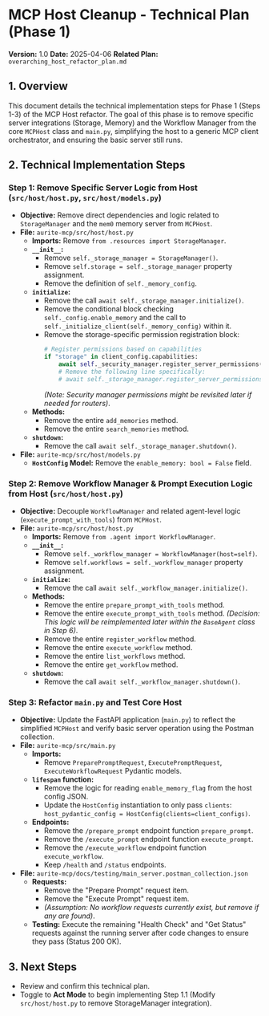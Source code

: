 # MCP Host Cleanup - Technical Plan (Phase 1)

**Version:** 1.0
**Date:** 2025-04-06
**Related Plan:** `overarching_host_refactor_plan.md`

## 1. Overview

This document details the technical implementation steps for Phase 1 (Steps 1-3) of the MCP Host refactor. The goal of this phase is to remove specific server integrations (Storage, Memory) and the Workflow Manager from the core `MCPHost` class and `main.py`, simplifying the host to a generic MCP client orchestrator, and ensuring the basic server still runs.

## 2. Technical Implementation Steps

### Step 1: Remove Specific Server Logic from Host (`src/host/host.py`, `src/host/models.py`)

*   **Objective:** Remove direct dependencies and logic related to `StorageManager` and the `mem0` memory server from `MCPHost`.
*   **File:** `aurite-mcp/src/host/host.py`
    *   **Imports:** Remove `from .resources import StorageManager`.
    *   **`__init__`:**
        *   Remove `self._storage_manager = StorageManager()`.
        *   Remove `self.storage = self._storage_manager` property assignment.
        *   Remove the definition of `self._memory_config`.
    *   **`initialize`:**
        *   Remove the call `await self._storage_manager.initialize()`.
        *   Remove the conditional block checking `self._config.enable_memory` and the call to `self._initialize_client(self._memory_config)` within it.
        *   Remove the storage-specific permission registration block:
            ```python
            # Register permissions based on capabilities
            if "storage" in client_config.capabilities:
                await self._security_manager.register_server_permissions(...)
                # Remove the following line specifically:
                # await self._storage_manager.register_server_permissions(...)
            ```
            *(Note: Security manager permissions might be revisited later if needed for routers)*.
    *   **Methods:**
        *   Remove the entire `add_memories` method.
        *   Remove the entire `search_memories` method.
    *   **`shutdown`:**
        *   Remove the call `await self._storage_manager.shutdown()`.
*   **File:** `aurite-mcp/src/host/models.py`
    *   **`HostConfig` Model:** Remove the `enable_memory: bool = False` field.

### Step 2: Remove Workflow Manager & Prompt Execution Logic from Host (`src/host/host.py`)

*   **Objective:** Decouple `WorkflowManager` and related agent-level logic (`execute_prompt_with_tools`) from `MCPHost`.
*   **File:** `aurite-mcp/src/host/host.py`
    *   **Imports:** Remove `from .agent import WorkflowManager`.
    *   **`__init__`:**
        *   Remove `self._workflow_manager = WorkflowManager(host=self)`.
        *   Remove `self.workflows = self._workflow_manager` property assignment.
    *   **`initialize`:**
        *   Remove the call `await self._workflow_manager.initialize()`.
    *   **Methods:**
        *   Remove the entire `prepare_prompt_with_tools` method.
        *   Remove the entire `execute_prompt_with_tools` method. *(Decision: This logic will be reimplemented later within the `BaseAgent` class in Step 6)*.
        *   Remove the entire `register_workflow` method.
        *   Remove the entire `execute_workflow` method.
        *   Remove the entire `list_workflows` method.
        *   Remove the entire `get_workflow` method.
    *   **`shutdown`:**
        *   Remove the call `await self._workflow_manager.shutdown()`.

### Step 3: Refactor `main.py` and Test Core Host

*   **Objective:** Update the FastAPI application (`main.py`) to reflect the simplified `MCPHost` and verify basic server operation using the Postman collection.
*   **File:** `aurite-mcp/src/main.py`
    *   **Imports:**
        *   Remove `PreparePromptRequest`, `ExecutePromptRequest`, `ExecuteWorkflowRequest` Pydantic models.
    *   **`lifespan` function:**
        *   Remove the logic for reading `enable_memory_flag` from the host config JSON.
        *   Update the `HostConfig` instantiation to only pass `clients`: `host_pydantic_config = HostConfig(clients=client_configs)`.
    *   **Endpoints:**
        *   Remove the `/prepare_prompt` endpoint function `prepare_prompt`.
        *   Remove the `/execute_prompt` endpoint function `execute_prompt`.
        *   Remove the `/execute_workflow` endpoint function `execute_workflow`.
        *   Keep `/health` and `/status` endpoints.
*   **File:** `aurite-mcp/docs/testing/main_server.postman_collection.json`
    *   **Requests:**
        *   Remove the "Prepare Prompt" request item.
        *   Remove the "Execute Prompt" request item.
        *   *(Assumption: No workflow requests currently exist, but remove if any are found)*.
    *   **Testing:** Execute the remaining "Health Check" and "Get Status" requests against the running server after code changes to ensure they pass (Status 200 OK).

## 3. Next Steps

*   Review and confirm this technical plan.
*   Toggle to **Act Mode** to begin implementing Step 1.1 (Modify `src/host/host.py` to remove StorageManager integration).
